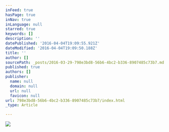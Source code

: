 ```yaml
---
inFeed: true
hasPage: true
inNav: true
inLanguage: null
starred: true
keywords: []
description: ''
datePublished: '2016-04-04T19:09:55.921Z'
dateModified: '2016-04-04T19:09:50.188Z'
title: ''
author: []
sourcePath: _posts/2016-03-29-798e3bd8-56b6-4bc2-b336-8907485c73b7.md
published: true
authors: []
publisher:
  name: null
  domain: null
  url: null
  favicon: null
url: 798e3bd8-56b6-4bc2-b336-8907485c73b7/index.html
_type: Article

---
```

![](https://the-grid-user-content.s3-us-west-2.amazonaws.com/b436ffae-208a-45f8-9e9a-b5c62bfb3e52.png)
